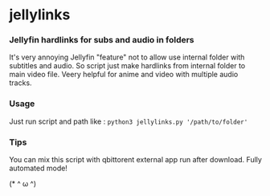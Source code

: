 # jellylinks
### Jellyfin hardlinks for subs and audio in folders
It's very annoying Jellyfin "feature" not to allow use internal folder with subtitles and audio. So script just make hardlinks from internal folder to main video file. Veery helpful for anime and video with multiple audio tracks.

### Usage
Just run script and path like : `python3 jellylinks.py '/path/to/folder'` 

### Tips
You can mix this script with qbittorent external app run after download. Fully automated mode!

(* ^ ω ^)
